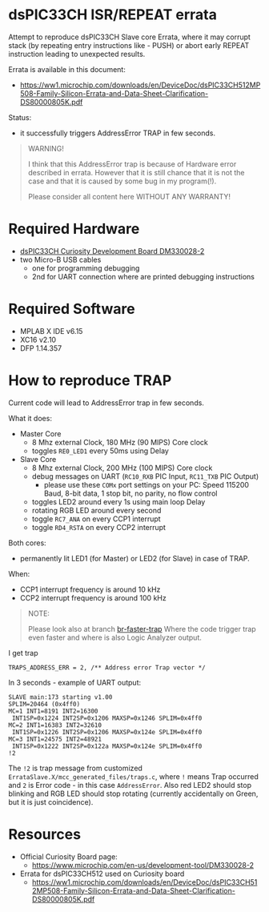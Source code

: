 # dsPIC33CH ISR/REPEAT errata

Attempt to reproduce dsPIC33CH Slave core Errata, where
it may corrupt stack (by repeating entry instructions like - PUSH) or 
abort early REPEAT instruction leading to unexpected results.

Errata is available in this document:
- https://ww1.microchip.com/downloads/en/DeviceDoc/dsPIC33CH512MP508-Family-Silicon-Errata-and-Data-Sheet-Clarification-DS80000805K.pdf

Status:
- it successfully triggers AddressError TRAP in few seconds.

> WARNING!
>
> I think that this AddressError trap is because of Hardware error described in errata.
> However that it is still chance that it is not the case and that it is caused by some bug in my program(!).
>
> Please consider all content here WITHOUT ANY WARRANTY!

# Required Hardware

- [dsPIC33CH Curiosity Development Board DM330028-2](https://www.microchip.com/en-us/development-tool/DM330028-2)
- two Micro-B USB cables
  - one for programming debugging
  - 2nd for UART connection where are printed debugging instructions

# Required Software

- MPLAB X IDE v6.15
- XC16 v2.10
- DFP 1.14.357

# How to reproduce TRAP

Current code will lead to AddressError trap in few seconds.

What it does:
- Master Core
  - 8 Mhz external Clock, 180 MHz (90 MIPS) Core clock
  - toggles `RE0_LED1` every 50ms using Delay
- Slave Core
  - 8 Mhz external Clock, 200 MHz (100 MIPS) Core clock
  - debug messages on UART (`RC10_RXB` PIC Input, `RC11_TXB` PIC Output)
    - please use these `COMx` port settings on your PC: Speed 115200 Baud, 8-bit data, 1 stop bit,
      no parity, no flow control
  - toggles LED2 around every 1s using main loop Delay
  - rotating RGB LED around every second
  - toggle `RC7_ANA` on every CCP1 interrupt
  - toggle `RD4_RSTA` on every CCP2 interrupt

Both cores:
- permanently lit LED1 (for Master) or LED2 (for Slave) in case of TRAP.

When:
- CCP1 interrupt frequency is around 10 kHz
- CCP2 interrupt frequency is around 100 kHz

> NOTE:
>
> Please look also at
> branch [br-faster-trap](https://github.com/hpaluch-pil/dsPIC33CH-Errata/tree/br-faster-trap)
> Where the code trigger trap even faster and where is also Logic Analyzer output.

I get trap
```
TRAPS_ADDRESS_ERR = 2, /** Address error Trap vector */
```
In 3 seconds - example of UART output:
```
SLAVE main:173 starting v1.00
SPLIM=20464 (0x4ff0)
MC=1 INT1=8191 INT2=16300
 INT1SP=0x1224 INT2SP=0x1206 MAXSP=0x1246 SPLIM=0x4ff0
MC=2 INT1=16383 INT2=32610
 INT1SP=0x1226 INT2SP=0x1206 MAXSP=0x124e SPLIM=0x4ff0
MC=3 INT1=24575 INT2=48921
 INT1SP=0x1222 INT2SP=0x122a MAXSP=0x124e SPLIM=0x4ff0
!2
```

The `!2` is trap message from customized `ErrataSlave.X/mcc_generated_files/traps.c`,
where `!` means Trap occurred and `2` is Error code - in this case `AddressError`.
Also red LED2 should stop blinking and RGB LED should stop rotating (currently accidentally on Green, but
it is just coincidence).

# Resources

* Official Curiosity Board page:
  - https://www.microchip.com/en-us/development-tool/DM330028-2
* Errata for dsPIC33CH512 used on Curiosity board
  - https://ww1.microchip.com/downloads/en/DeviceDoc/dsPIC33CH512MP508-Family-Silicon-Errata-and-Data-Sheet-Clarification-DS80000805K.pdf


